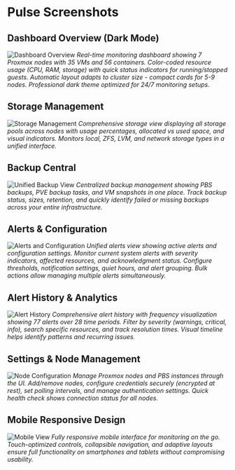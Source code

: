 # Pulse Screenshots

## Dashboard Overview (Dark Mode)
![Dashboard Overview](images/01-dashboard.png)
*Real-time monitoring dashboard showing 7 Proxmox nodes with 35 VMs and 56 containers. Color-coded resource usage (CPU, RAM, storage) with quick status indicators for running/stopped guests. Automatic layout adapts to cluster size - compact cards for 5-9 nodes. Professional dark theme optimized for 24/7 monitoring setups.*

## Storage Management
![Storage Management](images/02-storage.png)
*Comprehensive storage view displaying all storage pools across nodes with usage percentages, allocated vs used space, and visual indicators. Monitors local, ZFS, LVM, and network storage types in a unified interface.*

## Backup Central
![Unified Backup View](images/03-backups.png)
*Centralized backup management showing PBS backups, PVE backup tasks, and VM snapshots in one place. Track backup status, sizes, retention, and quickly identify failed or missing backups across your entire infrastructure.*

## Alerts & Configuration
![Alerts and Configuration](images/04-alerts.png)
*Unified alerts view showing active alerts and configuration settings. Monitor current system alerts with severity indicators, affected resources, and acknowledgment status. Configure thresholds, notification settings, quiet hours, and alert grouping. Bulk actions allow managing multiple alerts simultaneously.*

## Alert History & Analytics
![Alert History](images/05-alert-history.png)
*Comprehensive alert history with frequency visualization showing 77 alerts over 28 time periods. Filter by severity (warnings, critical, info), search specific resources, and track resolution times. Visual timeline helps identify patterns and recurring issues.*

## Settings & Node Management
![Node Configuration](images/06-settings.png)
*Manage Proxmox nodes and PBS instances through the UI. Add/remove nodes, configure credentials securely (encrypted at rest), set polling intervals, and manage authentication settings. Quick health check shows connection status for all nodes.*

## Mobile Responsive Design
![Mobile View](images/08-mobile.png)
*Fully responsive mobile interface for monitoring on the go. Touch-optimized controls, collapsible navigation, and adaptive layouts ensure full functionality on smartphones and tablets without compromising usability.*
